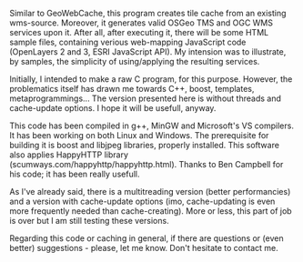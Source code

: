 Similar to GeoWebCache, this program creates tile cache from an existing wms-source. Moreover, it generates valid OSGeo TMS and OGC WMS services upon it. After all, after executing it, there will be some HTML sample files, containing verious web-mapping JavaScript code (OpenLayers 2 and 3, ESRI JavaScript API). My intension was to illustrate, by samples, the simplicity of using/applying the resulting services.

Initially, I intended to make a raw C program, for this purpose. However, the problematics itself has drawn me towards C++, boost, templates, metaprogrammings... The version presented here is without threads and cache-update options.  I hope it will be usefull, anyway.

This code has been compiled in g++, MinGW and Microsoft's VS compilers. It has been working on both Linux and Windows. The prerequisite for building it is boost and libjpeg libraries, properly installed. This software also applies HappyHTTP library (scumways.com/happyhttp/happyhttp.html). Thanks to Ben Campbell for his code; it has been really usefull.

As I've already said, there is a multitreading version (better performancies) and a version with cache-update options (imo, cache-updating is even more frequently needed than cache-creating). More or less, this part of job is over but I am still testing these versions. 

Regarding this code or caching in general, if there are questions or (even better) suggestions - please, let me know. Don't hesitate to contact me.


